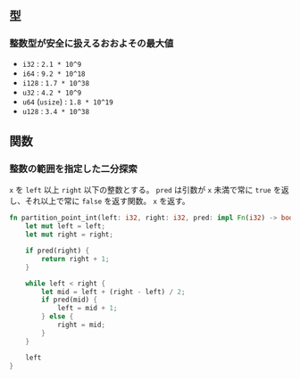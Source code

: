 ## 型
### 整数型が安全に扱えるおおよその最大値
- `i32` : `2.1 * 10^9`
- `i64` : `9.2 * 10^18`
- `i128` : `1.7 * 10^38`
- `u32` : `4.2 * 10^9`
- `u64` (`usize`) : `1.8 * 10^19`
- `u128` : `3.4 * 10^38`

## 関数
### 整数の範囲を指定した二分探索
`x` を `left` 以上 `right` 以下の整数とする。
`pred` は引数が `x` 未満で常に `true` を返し、それ以上で常に `false` を返す関数。
`x` を返す。

```rs
fn partition_point_int(left: i32, right: i32, pred: impl Fn(i32) -> bool) -> i32 {
    let mut left = left;
    let mut right = right;

    if pred(right) {
        return right + 1;
    }

    while left < right {
        let mid = left + (right - left) / 2;
        if pred(mid) {
            left = mid + 1;
        } else {
            right = mid;
        }
    }

    left
}
```
